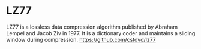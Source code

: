# LZ77

LZ77 is a lossless data compression algorithm published by Abraham Lempel and Jacob Ziv in 1977. It is a dictionary coder and maintains a sliding window during compression.
https://github.com/cstdvd/lz77
